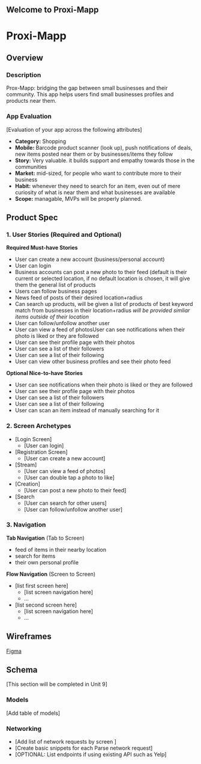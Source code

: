 ## Welcome to Proxi-Mapp

# Proxi-Mapp

## Overview
### Description
Prox-Mapp: bridging the gap between small businesses and their community. This app helps users find small businesses profiles and products near them. 

### App Evaluation
[Evaluation of your app across the following attributes]
- **Category:** Shopping
- **Mobile:** Barcode product scanner (look up), push notifications of deals, new items posted near them or by businesses/items they follow
- **Story:** Very valuable. it builds support and empathy towards those in the communities
- **Market:** mid-sized, for people who want to contribute more to their business
- **Habit:** whenever they need to search for an item, even out of mere curiosity of what is near them and what businesses are available
- **Scope:** managable, MVPs will be properly planned.

## Product Spec

### 1. User Stories (Required and Optional)

**Required Must-have Stories**

* User can create a new account (business/personal account)
* User can login
* Business accounts can post a new photo to their feed (default is their current or selected location, if no default location is chosen, it will give them the general list of products 
* Users can follow business pages 
* News feed of posts of their desired location+radius
* Can search up products, will be given a list of products of best keyword match from businesses in their location+radius *will be provided simliar items outside of their location*
* User can follow/unfollow another user
* User can view a feed of photosUser can see notifications when their photo is liked or they are followed
* User can see their profile page with their photos
* User can see a list of their followers
* User can see a list of their following
* User can view other business profiles and see their photo feed

**Optional Nice-to-have Stories**

* User can see notifications when their photo is liked or they are followed
* User can see their profile page with their photos
* User can see a list of their followers
* User can see a list of their following
* User can scan an item instead of manually searching for it

### 2. Screen Archetypes

* [Login Screen]
  * [User can login]
* [Registration Screen]
  * [User can create a new account]
* [Stream]
  * [User can view a feed of photos]
  * [User can double tap a photo to like]
* [Creation]
  * [User can post a new photo to their feed]
* [Search
  * [User can search for other users]
  * [User can follow/unfollow another user]

### 3. Navigation

**Tab Navigation** (Tab to Screen)

* feed of items in their nearby location
* search for items
* their own personal profile

**Flow Navigation** (Screen to Screen)

* [list first screen here]
   * [list screen navigation here]
   * ...
* [list second screen here]
   * [list screen navigation here]
   * ...

## Wireframes
[Figma](https://www.figma.com/file/e4ytqsoaUNAs7pW2OS8oQv/FBU-App?node-id=0%3A1)

## Schema 
[This section will be completed in Unit 9]
### Models
[Add table of models]
### Networking
- [Add list of network requests by screen ]
- [Create basic snippets for each Parse network request]
- [OPTIONAL: List endpoints if using existing API such as Yelp]

